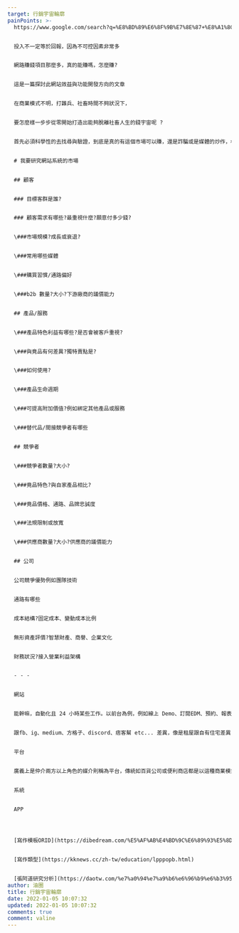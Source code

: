 ```yaml
---
target: 行銷宇宙輪廓
painPoints: >-
  https://www.google.com/search?q=%E8%BD%89%E6%8F%9B%E7%8E%87+%E8%A1%8C%E9%8A%B7%E7%AB%AF&rlz=1C1CHBF_zh-TWTW905TW905&oq=%E8%BD%89%E6%8F%9B%E7%8E%87+%E8%A1%8C%E9%8A%B7%E7%AB%AF&aqs=chrome..69i57.6700j0j7&sourceid=chrome&ie=UTF-8


  投入不一定等於回報，因為不可控因素非常多


  網路賺錢項目那麼多，真的能賺嗎，怎麼賺?


  這是一篇探討此網站效益與功能開發方向的文章


  在商業模式不明，打雜兵、社畜時間不夠狀況下，


  要怎麼樣一步步從零開始打造出能夠脫離社畜人生的錢宇宙呢 ?


  首先必須科學性的去找尋與驗證，到底是真的有這個市場可以賺，還是詐騙或是媒體的炒作，根據定性定量


  # 我要研究網站系統的市場


  ## 顧客


  ### 目標客群是誰?


  ### 顧客需求有哪些?最重視什麼?願意付多少錢?


  \###市場規模?成長或衰退?


  \###常用哪些媒體


  \###購買習慣/通路偏好


  \###b2b 數量?大小?下游廠商的議價能力


  ## 產品/服務


  \###產品特色利益有哪些?是否會被客戶重視?


  \###與竟品有何差異?獨特賣點是?


  \###如何使用?


  \###產品生命週期


  \###可提高附加價值?例如綁定其他產品或服務


  \###替代品/間接競爭者有哪些


  ## 競爭者


  \###競爭者數量?大小?


  \###竟品特色?與自家產品相比?


  \###竟品價格、通路、品牌忠誠度


  \###法規限制或放寬


  \###供應商數量?大小?供應商的議價能力


  ## 公司


  公司競爭優勢例如團隊技術


  通路有哪些


  成本結構?固定成本、變動成本比例


  無形資產評價?智慧財產、商譽、企業文化


  財務狀況?接入營業利益架構


  - - -


  網站


  能幹嘛，自動化且 24 小時某些工作。以前台為例，例如線上 Demo、訂閱EDM、預約、報表、fb、line客戶服務 FAQ、分享文章鞏固社群、全球化(中英)、購物車、聯盟行銷、WebPOS...


  跟fb、ig、medium、方格子、discord、痞客幫 etc... 差異，像是租屋跟自有住宅差異，噗浪、無名小站其實大站也有機會倒而現在紅利破碎化，不是要不要的問題而是全都要，但專注於某些容易拿到好得到社群紅利的


  平台


  廣義上是仲介兩方以上角色的媒介則稱為平台，傳統如百貨公司或便利商店都是以這種商業模式利基，百貨公司招攬各種商店，而便利商店則招攬各種產品，


  系統


  APP




  [寫作模板ORID](https://dibedream.com/%E5%AF%AB%E4%BD%9C%E6%89%93%E5%8D%A1%EF%BC%8D2%E5%80%8B%E7%B0%A1%E5%96%AE%E5%AF%AB%E4%BD%9C%E6%A8%A1%E6%9D%BF%EF%BC%8C%E8%AE%93%E4%BD%A0%E4%BB%BB%E4%BD%95%E4%BA%8B%E9%83%BD%E8%83%BD%E6%8F%90%E5%87%BA/)


  [寫作類型](https://kknews.cc/zh-tw/education/lpppopb.html)


  [張阿道研究分析](https://daotw.com/%e7%a0%94%e7%a9%b6%e6%96%b9%e6%b3%95/)
author: 油圈
title: 行銷宇宙輪廓
date: 2022-01-05 10:07:32
updated: 2022-01-05 10:07:32
comments: true
comment: valine
---
```

